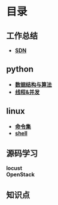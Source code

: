 # 目录

## 工作总结
* **[SDN](./SDN/业务介绍.md)**

## python
* **[数据结构与算法](./project/algorithm/目录.md)**
* **[线程&并发](./进程线程协程.md)**

## linux
* **[命令集](./linux/命令集.md)**
* **[shell](./linux/shell.md)**

## 源码学习
**locust**  
**OpenStack**  

## 知识点

